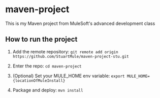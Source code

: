 # maven-project

This is my Maven project from MuleSoft's advanced development class

## How to run the project

1. Add the remote repository: `git remote add origin https://github.com/StuartMule/maven-project-stu.git`

2. Enter the repo: `cd maven-project`

3. (Optional) Set your MULE_HOME env variable: `export MULE_HOME={locationOfMuleInstall}`

4. Package and deploy: `mvn install`

